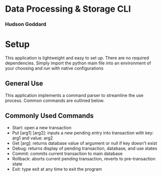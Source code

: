 # Data Processing & Storage CLI
### Hudson Goddard

# Setup

This application is lightweight and easy to set up. There are no required dependencies. Simply import the python main file into an environment of your choosing and run with native configurations

## General Use

This application implements a command parser to streamline the use process. Common commands are outlined below.

## Commonly Used Commands
- Start: open a new transaction
- Put [arg1] [arg2]: inputs a new pending entry into transaction with key: arg1 and value: arg2
- Get [arg]: returns database value of argument or null if key doesn't exist
- Debug: returns display of pending transaction, database, and use states
- Commit: commits current transaction to main database
- Rollback: aborts current pending transaction, reverts to pre-transaction state
- Exit: type exit at any time to exit the program
